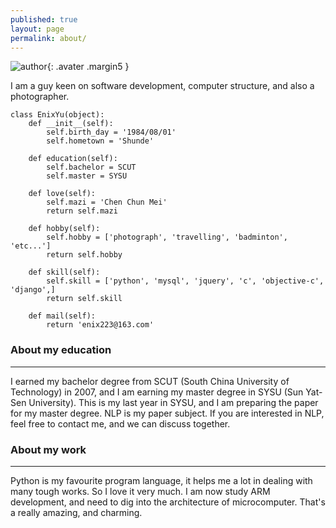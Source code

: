 ```yaml
---
published: true
layout: page
permalink: about/
---
```

![author]({{site.baseurl}}/img/{{site.avater}}){: .avater .margin5 }

I am a guy keen on software development, computer structure, and also a photographer.

    class EnixYu(object):
		def __init__(self):
			self.birth_day = '1984/08/01'
			self.hometown = 'Shunde'
		
		def education(self):
    		self.bachelor = SCUT
			self.master = SYSU
		
		def love(self):
			self.mazi = 'Chen Chun Mei'    
			return self.mazi
			
		def hobby(self):
			self.hobby = ['photograph', 'travelling', 'badminton', 'etc...']
			return self.hobby
		
		def skill(self):
			self.skill = ['python', 'mysql', 'jquery', 'c', 'objective-c', 'django',]
			return self.skill
			
		def mail(self):
			return 'enix223@163.com'

### About my education 
----
I earned my bachelor degree from SCUT (South China University of Technology) in 2007, and I am earning my master degree in SYSU (Sun Yat-Sen University). This is my last year in SYSU, and I am preparing the paper for my master degree. NLP is my paper subject. If you are interested in NLP, feel free to contact me, and we can discuss together. 

### About my work
----
Python is my favourite program language, it helps me a lot in dealing with many tough works. So I love it very much. I am now study ARM development, and need to dig into the architecture of microcomputer. That's a really amazing, and charming.
